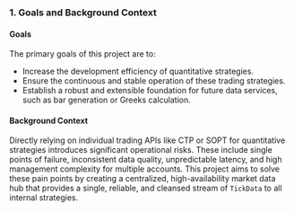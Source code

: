 ### **1. Goals and Background Context**

#### **Goals**

The primary goals of this project are to:

* Increase the development efficiency of quantitative strategies.
* Ensure the continuous and stable operation of these trading strategies.
* Establish a robust and extensible foundation for future data services, such as bar generation or Greeks calculation.

#### **Background Context**

Directly relying on individual trading APIs like CTP or SOPT for quantitative strategies introduces significant operational risks. These include single points of failure, inconsistent data quality, unpredictable latency, and high management complexity for multiple accounts. This project aims to solve these pain points by creating a centralized, high-availability market data hub that provides a single, reliable, and cleansed stream of `TickData` to all internal strategies.
